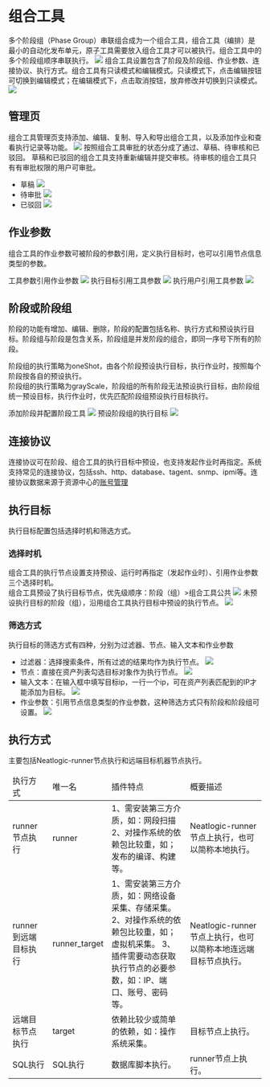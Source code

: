 # 组合工具
多个阶段组（Phase Group）串联组合成为一个组合工具，组合工具（编排）是最小的自动化发布单元，原子工具需要放入组合工具才可以被执行。组合工具中的多个阶段组顺序串联执行。
![](images/组合工具.png)
组合工具设置包含了阶段及阶段组、作业参数、连接协议、执行方式。组合工具有只读模式和编辑模式。只读模式下，点击编辑按钮可切换到编辑模式；在编辑模式下，点击取消按钮，放弃修改并切换到只读模式。
![](images/组合工具_编辑.gif)

## 管理页
组合工具管理页支持添加、编辑、复制、导入和导出组合工具，以及添加作业和查看执行记录等功能。
![](images/组合工具_管理页.png)
按照组合工具审批的状态分成了通过、草稿、待审核和已驳回。
草稿和已驳回的组合工具支持重新编辑并提交审核。待审核的组合工具只有有审批权限的用户可审批。
- 草稿
  ![](images/组合工具_草稿.png)
- 待审批
  ![](images/组合工具_待审批.png)
- 已驳回
  ![](images/组合工具_已驳回.png)

## 作业参数 
组合工具的作业参数可被阶段的参数引用，定义执行目标时，也可以引用节点信息类型的参数。

工具参数引用作业参数
![](images/组合工具_工具参数引用作业参数.gif)
执行目标引用工具参数
![](images/组合工具_节点引用作业参数.gif)
执行用户引用工具参数
![](images/组合工具_执行用户引用工具参数.gif)

## 阶段或阶段组
阶段的功能有增加、编辑、删除，阶段的配置包括名称、执行方式和预设执行目标。阶段组与阶段是包含关系，阶段组是并发阶段的组合，即同一序号下所有的阶段。

阶段组的执行策略为oneShot，由各个阶段预设执行目标，执行作业时，按照每个阶段按各自的预设执行。<br>
阶段组的执行策略为grayScale，阶段组的所有阶段无法预设执行目标，由阶段组统一预设目标，执行作业时，优先匹配阶段组预设执行目标执行。

添加阶段并配置阶段工具
![](images/组合工具_阶段.gif)
预设阶段组的执行目标
![](images/组合工具_阶段组.gif)

## 连接协议
连接协议可在阶段、组合工具的执行目标中预设，也支持发起作业时再指定。系统支持常见的连接协议，包括ssh、http、database、tagent、snmp、ipmi等。连接协议数据来源于资源中心的[账号管理](../../配置管理/资源中心/账号管理.md)

## 执行目标
执行目标配置包括选择时机和筛选方式。
### 选择时机
组合工具的执行节点设置支持预设、运行时再指定（发起作业时）、引用作业参数三个选择时机。
<br>
组合工具预设了执行目标节点，优先级顺序：阶段（组）>组合工具公共
![](images/组合工具-阶段执行节点.png)
未预设执行目标的阶段（组），沿用组合工具执行目标中预设的执行节点。
![](images/组合工具_执行目标.gif)
### 筛选方式

执行目标的筛选方式有四种，分别为过滤器、节点、输入文本和作业参数

- 过滤器：选择搜索条件，所有过滤的结果均作为执行节点。
  ![](images/组合工具_执行目标_过滤器.png)
- 节点：直接在资产列表勾选目标对象作为执行节点。
  ![](images/组合工具_执行目标_节点.png)
- 输入文本：在输入框中填写目标ip，一行一个ip，可在资产列表匹配到的IP才能添加为目标。
  ![](images/组合工具_执行目标_输入文本.png)
- 作业参数：引用节点信息类型的作业参数，这种筛选方式只有阶段和阶段组可设置。
  ![](images/组合工具_执行目标_作业参数.png)

## 执行方式
主要包括Neatlogic-runner节点执行和远端目标机器节点执行。
<table style="width:100%">
<thead>
    <tr>
        <td>执行方式</td>
        <td>唯一名</td>
        <td>插件特点</td>
        <td>概要描述</td>
    </tr>
</thead>
<tbody>
    <tr>
        <td>runner节点执行</td>
        <td>runner</td>
        <td>1、需安装第三方介质，如：网段扫描<br>
            2、对操作系统的依赖包比较重，如；发布的编译、构建等。
        </td>
        <td>Neatlogic-runner节点上执行，也可以简称本地执行。</td>
    </tr>
    <tr>
        <td>runner到远端目标执行</td>
        <td>runner_target</td>
        <td>1、需安装第三方介质，如：网络设备采集、存储采集。<br>
            2、对操作系统的依赖包比较重，如；虚拟机采集。
            3、插件需要动态获取执行节点的必要参数，如：IP、端口、账号、密码等。
        </td>
        <td>Neatlogic-runner节点上执行，也可以简称本地连远端目标节点执行。</td>
    </tr>
    <tr>
        <td>远端目标节点执行</td>
        <td>target</td>
        <td>依赖比较少或简单的依赖，如：操作系统采集。</td>
        <td>目标节点上执行。</td>
    </tr>
    <tr>
        <td>SQL执行</td>
        <td>SQL执行</td>
        <td>数据库脚本执行。</td>
        <td>runner节点上执行。</td>
    </tr>
</tbody>
</table>